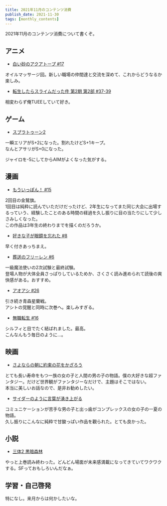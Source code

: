 ```yaml
---
title: 2021年11月のコンテンツ消費
publish_date: 2021-11-30
tags: [monthly_contents]
---
```


2021年11月のコンテンツ消費について書くぞ。

## アニメ
- [白い砂のアクアトープ #17](https://annict.com/works/7922)

オイルマッサージ回。新しい職場の仲間達と交流を深めて、これからどうなるか楽しみ。


- [転生したらスライムだった件 第2期 第2部 #37-39](https://annict.com/works/7411)

相変わらず俺TUEEしていて好き。  


## ゲーム
- [スプラトゥーン2](https://amzn.to/3febU6I)

一瞬エリアがS+2になった。割れたけどS+1キープ。  
なんとアサリがS+0になった。

ジャイロを-5にしてからAIMがよくなった気がする。


## 漫画

- [もういっぽん！ #15](https://amzn.to/3cQn14t)

2回目の金鷲旗。  
1回目は純粋に読んでいただけだったけど、2年生になってまた同じ大会に出場するっていう、経験したことのある時間の経過を久し振りに目の当たりにして少しさみしくなった。  
この作品は3年生の終わりまでを描くのだろうか。

- [好きな子が眼鏡を忘れた #8](https://amzn.to/3cV8MeE)

早く付きあっちまえ。

- [葬送のフリーレン #6](https://amzn.to/3cRMIBp)

一級魔法使いの2次試験と最終試験。  
登場人物が大体全員さっぱりしているためか、さくさく読み進められて読後の爽快感がある。おすすめ。

- [アオアシ #26](https://amzn.to/3G4anvc)

引き続き青森星蘭戦。  
アシトの覚醒と同時に次巻へ。楽しみすぎる。

- [無職転生 #16](https://amzn.to/3pteeeq)

シルフィと目でたく結ばれました。最高。  
こんなんもう毎日のように…。


## 映画
- [さよならの朝に約束の花をかざろう](https://filmarks.com/movies/75169)

とても長い寿命をもつ一族の女の子と人間の男の子の物語。僕の大好きな超ファンタジー。だけど世界観がファンタジーなだけで、主題はそこではない。  
本当に美しいお話なので、是非お勧めしたい。

- [サイダーのように言葉が湧き上がる](https://filmarks.com/movies/83003)

コミュニケーションが苦手な男の子と出っ歯がコンプレックスの女の子の一夏の物語。  
久し振りにこんなに純粋で甘酸っぱい作品を觀られた。とても良かった。


## 小説
- [三体2 黒暗森林](https://amzn.to/3nVKWFO)

やっと上巻読み終わった。どんどん場面が未来感満載になってきていてワクワクする。SFっておもしろいんだなぁ。


## 学習・自己啓発

特になし。来月からは何かしたいな。

